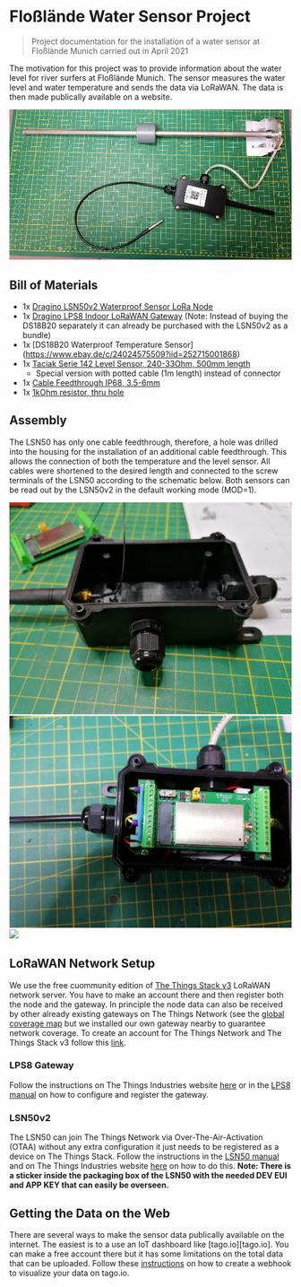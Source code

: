 # Floßlände Water Sensor Project
> Project documentation for the installation of a water sensor at Floßlände Munich carried out in April 2021

The motivation for this project was to provide information about the water level for river surfers at Floßlände Munich. 
The sensor measures the water level and water temperature and sends the data via LoRaWAN. The data is then made publically available on a website.

![](\pics\IMG_20210402_162449.jpg)

## Bill of Materials

* 1x [Dragino LSN50v2 Waterproof Sensor LoRa Node](https://www.antratek.de/lsn50-v2-waterproof-lora-sensor-node) 
* 1x [Dragino LPS8 Indoor LoRaWAN Gateway](https://www.antratek.de/lps8-indoor-lorawan-gateway) (Note: Instead of buying the DS18B20 separately it can already be purchased with the LSN50v2 as a bundle)
* 1x [DS18B20 Waterproof Temperature Sensor] (https://www.ebay.de/c/24024575509?iid=252715001868)
* 1x [Taciak Serie 142 Level Sensor, 240-33Ohm, 500mm length](https://www.ebay.de/itm/Tankgeber-Serie-142-240-33-Ohm-L%C3%A4nge-500-mm/254839594214?ssPageName=STRK%3AMEBIDX%3AIT&_trksid=p2060353.m2749.l2649)
	* Special version with potted cable (1m length) instead of connector
* 1x [Cable Feedthrough IP68, 3.5-6mm](https://www.ebay.de/itm/3x-InLine-Kabeldurchfuhrung-Nylon-IP68-3-5-6mm-schwarz-10-Stuck-/174716312211?hash=item28ade75a93)
* 1x [1kOhm resistor, thru hole](https://www.conrad.de/de/p/thomsen-metallschicht-widerstand-1-k-axial-bedrahtet-0207-0-6-w-0-1-1-st-423360.html)


## Assembly

The LSN50 has only one cable feedthrough, therefore, a hole was drilled into the housing for the installation of an additional cable feedthrough. This allows the connection of both the temperature and the level sensor. 
All cables were shortened to the desired length and connected to the screw terminals of the LSN50 according to the schematic below.
Both sensors can be read out by the LSN50v2 in the default working mode (MOD=1).

![](/pics/IMG_20210402_145948.jpg)
![](/pics/IMG_20210402_162306.jpg)
![](/schematic/SN50v2_schematic.PNG)


## LoRaWAN Network Setup

We use the free cuommunity edition of [The Things Stack v3](https://www.thethingsnetwork.org/docs/the-things-stack/index.html) LoRaWAN network server. 
You have to make an account there and then register both the node and the gateway. 
In principle the node data can also be received by other already existing gateways on The Things Network (see the [global coverage map](https://www.thethingsnetwork.org/map) but we installed our own gateway nearby to guarantee network coverage.
To create an account for The Things Network and The Things Stack v3 follow this [link](https://account.thethingsnetwork.org/). 


### LPS8 Gateway

Follow the instructions on The Things Industries website [here](https://www.thethingsindustries.com/docs/gateways/dragino-lps8/) or in the [LPS8 manual](https://www.dragino.com/downloads/index.php?dir=LoRa_Gateway/LPS8/) on how to configure and register the gateway.

### LSN50v2

The LSN50 can join The Things Network via Over-The-Air-Activation (OTAA) without any extra configuration it just needs to be registered as a device on The Things Stack. 
Follow the instructions in the [LSN50 manual](https://www.dragino.com/downloads/index.php?dir=LSN50-LoRaST/) and on The Things Industries website [here](https://www.thethingsindustries.com/docs/devices/adding-devices/) on how to do this. 
**Note: There is a sticker inside the packaging box of the LSN50 with the needed DEV EUI and APP KEY that can easily be overseen.**

## Getting the Data on the Web

There are several ways to make the sensor data publically available on the internet.
The easiest is to a use an IoT dashboard like [tago.io][tago.io]. 
You can make a free account there but it has some limitations on the total data that can be uploaded.
Follow these [instructions](https://www.thethingsindustries.com/docs/integrations/webhooks/creating-webhooks/) on how to create a webhook to visualize your data on tago.io.

